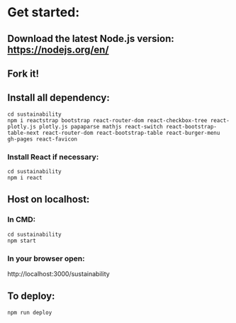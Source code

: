 # Get started:

## Download the latest Node.js version: https://nodejs.org/en/

## Fork it!

## Install all dependency:
``` shell
cd sustainability
npm i reactstrap bootstrap react-router-dom react-checkbox-tree react-plotly.js plotly.js papaparse mathjs react-switch react-bootstrap-table-next react-router-dom react-bootstrap-table react-burger-menu gh-pages react-favicon
```
### Install React if necessary:
``` shell
cd sustainability
npm i react
```

## Host on localhost:
### In CMD:
``` shell
cd sustainability
npm start
```
### In your browser open: 
http://localhost:3000/sustainability


## To deploy:
``` shell
npm run deploy
```
